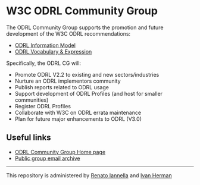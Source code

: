 # W3C ODRL Community Group

The ODRL Community Group supports the promotion and future development of the W3C ODRL recommendations:

* [ODRL Information Model](https://www.w3.org/TR/odrl-model/)
* [ODRL Vocabulary & Expression](https://www.w3.org/TR/odrl-vocab/)

Specifically, the ODRL CG will:
* Promote ODRL V2.2 to existing and new sectors/industries
* Nurture an ODRL implementors community
* Publish reports related to ODRL usage
* Support development of ODRL Profiles (and host for smaller communities)
* Register ODRL Profiles
* Collaborate with W3C on ODRL errata maintenance
* Plan for future major enhancements to ODRL (V3.0) 

## Useful links
* [ODRL Community Group Home page](https://www.w3.org/community/odrl/)
* [Public group email archive](https://lists.w3.org/Archives/Public/public-odrl/)

---

This repository is administered by [Renato Iannella](mailto:r@iannel.la) and [Ivan Herman](mailto:ivan@w3.org)
